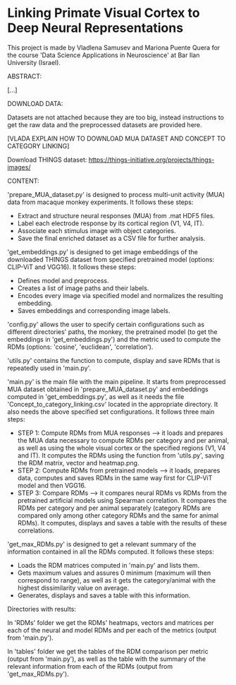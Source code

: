 # Linking Primate Visual Cortex to Deep Neural Representations

This project is made by Vladlena Samusev and Mariona Puente Quera for the course 'Data Science Applications in Neuroscience' at Bar Ilan University (Israel).

ABSTRACT:

[...]

DOWNLOAD DATA:

Datasets are not attached because they are too big, instead instructions to get the raw data and the preprocessed datasets are provided here.

[VLADA EXPLAIN HOW TO DOWNLOAD MUA DATASET AND CONCEPT TO CATEGORY LINKING]

Download THINGS dataset: https://things-initiative.org/projects/things-images/

CONTENT:

'prepare_MUA_dataset.py' is designed to process multi-unit activity (MUA) data from macaque monkey experiments. It follows these steps:

- Extract and structure neural responses (MUA) from .mat HDF5 files.
- Label each electrode response by its cortical region (V1, V4, IT).
- Associate each stimulus image with object categories.
- Save the final enriched dataset as a CSV file for further analysis.

'get_embeddings.py' is designed to get image embeddings of the downloaded THINGS dataset from specified pretrained model (options: CLIP-ViT and VGG16). It follows these steps:

- Defines model and preprocess.
- Creates a list of image paths and their labels.
- Encodes every image via specified model and normalizes the resulting embedding.
- Saves embeddings and corresponding image labels.

'config.py' allows the user to specify certain configurations such as different directories' paths, the monkey, the pretrained model (to get the embeddings in 'get_embeddings.py') and the metric used to compute the RDMs (options: 'cosine', 'euclidean', 'correlation').

'utils.py' contains the function to compute, display and save RDMs that is repeatedly used in 'main.py'.

'main.py' is the main file with the main pipeline. It starts from preprocessed MUA dataset obtained in 'prepare_MUA_dataset.py' and embeddings computed in 'get_embeddings.py', as well as it needs the file 'Concept_to_category_linking.csv' located in the appropriate directory. It also needs the above specified set configurations. It follows three main steps:

- STEP 1: Compute RDMs from MUA responses --> it loads and prepares the MUA data necessary to compute RDMs per category and per animal, as well as using the whole visual cortex or the specified regions (V1, V4 and IT). It computes the RDMs using the function from 'utils.py', saving the RDM matrix, vector and heatmap.png.
- STEP 2: Compute RDMs from pretrained models --> it loads, prepares data, computes and saves RDMs in the same way first for CLIP-ViT model and then VGG16.
- STEP 3: Compare RDMs --> it compares neural RDMs vs RDMs from the pretrained artificial models using Spearman correlation. It compares the RDMs per category and per animal separately (category RDMs are compared only among other category RDMs and the same for animal RDMs). It computes, displays and saves a table with the results of these correlations.

'get_max_RDMs.py' is designed to get a relevant summary of the information contained in all the RDMs computed. It follows these steps:

- Loads the RDM matrices computed in 'main.py' and lists them.
- Gets maximum values and assures 0 minimum (maximum will then correspond to range), as well as it gets the category/animal with the highest dissimilarity value on average.
- Generates, displays and saves a table with this information.

Directories with results:

In 'RDMs' folder we get the RDMs' heatmaps, vectors and matrices per each of the neural and model RDMs and per each of the metrics (output from 'main.py').

In 'tables' folder we get the tables of the RDM comparison per metric (output from 'main.py'), as well as the table with the summary of the relevant information from each of the RDMs (output from 'get_max_RDMs.py').
